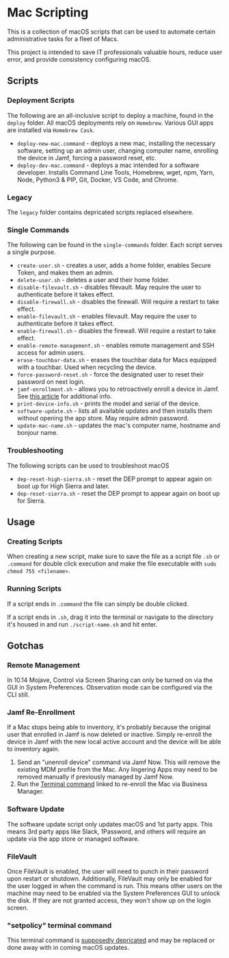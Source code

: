 # Mac Scripting
This is a collection of macOS scripts that can be used to automate certain administrative tasks for a fleet of Macs.

This project is intended to save IT professionals valuable hours, reduce user error, and provide consistency configuring macOS.

## Scripts

### Deployment Scripts
The following are an all-inclusive script to deploy a machine, found in the `deploy` folder. All macOS deployments rely on `Homebrew`. Various GUI apps are installed via `Homebrew Cask`.
- `deploy-new-mac.command` - deploys a new mac, installing the necessary software, setting up an admin user, changing computer name, enrolling the device in Jamf, forcing a password reset, etc.
- `deploy-dev-mac.command` - deploys a mac intended for a software developer. Installs Command Line Tools, Homebrew, wget, npm, Yarn, Node, Python3 & PIP, Git, Docker, VS Code, and Chrome.

### Legacy
The `legacy` folder contains depricated scripts replaced elsewhere.

### Single Commands
The following can be found in the `single-commands` folder. Each script serves a single purpose.
- `create-user.sh` - creates a user, adds a home folder, enables Secure Token, and makes them an admin.
- `delete-user.sh` - deletes a user and their home folder.
- `disable-filevault.sh` - disables filevault. May require the user to authenticate before it takes effect.
- `disable-firewall.sh` - disables the firewall. Will require a restart to take effect.
- `enable-filevault.sh` - enables filevault. May require the user to authenticate before it takes effect.
- `enable-firewall.sh` - disables the firewall. Will require a restart to take effect.
- `enable-remote-management.sh` - enables remote management and SSH access for admin users.
- `erase-touchbar-data.sh` - erases the touchbar data for Macs equipped with a touchbar. Used when recycling the device.
- `force-password-reset.sh` - force the designated user to reset their password on next login.
- `jamf-enrollment.sh` - allows you to retroactively enroll a device in Jamf. See [this article](https://support.jamfnow.com/s/article/360007191652-Enrolling-a-Computer-via-Automated-MDM-Enrollment-Post-Setup-Assistant) for additional info.
- `print-device-info.sh` - prints the model and serial of the device.
- `software-update.sh` - lists all available updates and then installs them without opening the app store. May require admin password.
- `update-mac-name.sh` - updates the mac's computer name, hostname and bonjour name.

### Troubleshooting
The following scripts can be used to troubleshoot macOS
- `dep-reset-high-sierra.sh` - reset the DEP prompt to appear again on boot up for High Sierra and later.
- `dep-reset-sierra.sh` - reset the DEP prompt to appear again on boot up for Sierra.

## Usage

### Creating Scripts
When creating a new script, make sure to save the file as a script file `.sh` or `.command` for double click execution and make the file executable with `sudo chmod 755 <filename>`.

### Running Scripts
If a script ends in `.command` the file can simply be double clicked.

If a script ends in `.sh`, drag it into the terminal or navigate to the directory it's housed in and run `./script-name.sh` and hit enter.

## Gotchas

### Remote Management
In 10.14 Mojave, Control via Screen Sharing can only be turned on via the GUI in System Preferences. Observation mode can be configured via the CLI still.

### Jamf Re-Enrollment
If a Mac stops being able to inventory, it's probably because the original user that enrolled in Jamf is now deleted or inactive. Simply re-enroll the device in Jamf with the new local active account and the device will be able to inventory again. 
1. Send an "unenroll device" command via Jamf Now. This will remove the existing MDM profile from the Mac. Any lingering Apps may need to be removed manually if previously managed by Jamf Now.
2. Run the [Terminal command](https://support.jamfnow.com/s/article/360007191652-Enrolling-a-Computer-via-Automated-MDM-Enrollment-Post-Setup-Assistant) linked to re-enroll the Mac via Business Manager.

### Software Update
The software update script only updates macOS and 1st party apps. This means 3rd party apps like Slack, 1Password, and others will require an update via the app store or managed software.

### FileVault
Once FileVault is enabled, the user will need to punch in their password upon restart or shutdown. Additionally, FileVault may only be enabled for the user logged in when the command is run. This means other users on the machine may need to be enabled via the System Preferences GUI to unlock the disk. If they are not granted access, they won't show up on the login screen.

### "setpolicy" terminal command
This terminal command is [supposedly depricated](https://www.jamf.com/jamf-nation/discussions/25933/using-pwpolicy-to-require-an-immediate-password-reset) and may be replaced or done away with in coming macOS updates.
